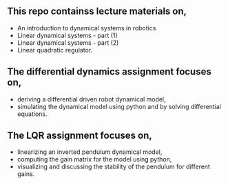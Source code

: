## This repo containss lecture materials on,

- An introduction to dynamical systems in robotics
- Linear dynamical systems - part (1)
- Linear dynamical systems - part (2)
- Linear quadratic regulator.

## The differential dynamics assignment focuses on,
- deriving a differential driven robot dynamical model,
- simulating the dynamical model using python and by solving differential equations.

## The LQR assignment focuses on,
- linearizing an inverted pendulum dynamical model,
- computing the gain matrix for the model using python,
- visualizing and discussing the stability of the pendulum for different gains.